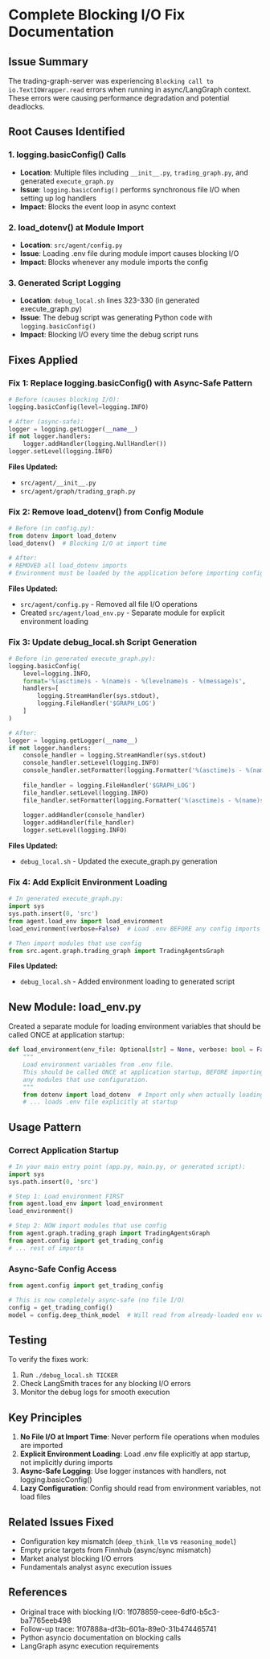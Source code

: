 # Complete Blocking I/O Fix Documentation

## Issue Summary
The trading-graph-server was experiencing `Blocking call to io.TextIOWrapper.read` errors when running in async/LangGraph context. These errors were causing performance degradation and potential deadlocks.

## Root Causes Identified

### 1. **logging.basicConfig() Calls**
- **Location**: Multiple files including `__init__.py`, `trading_graph.py`, and generated `execute_graph.py`
- **Issue**: `logging.basicConfig()` performs synchronous file I/O when setting up log handlers
- **Impact**: Blocks the event loop in async context

### 2. **load_dotenv() at Module Import**
- **Location**: `src/agent/config.py`
- **Issue**: Loading .env file during module import causes blocking I/O
- **Impact**: Blocks whenever any module imports the config

### 3. **Generated Script Logging**
- **Location**: `debug_local.sh` lines 323-330 (in generated execute_graph.py)
- **Issue**: The debug script was generating Python code with `logging.basicConfig()`
- **Impact**: Blocking I/O every time the debug script runs

## Fixes Applied

### Fix 1: Replace logging.basicConfig() with Async-Safe Pattern
```python
# Before (causes blocking I/O):
logging.basicConfig(level=logging.INFO)

# After (async-safe):
logger = logging.getLogger(__name__)
if not logger.handlers:
    logger.addHandler(logging.NullHandler())
logger.setLevel(logging.INFO)
```

**Files Updated:**
- `src/agent/__init__.py`
- `src/agent/graph/trading_graph.py`

### Fix 2: Remove load_dotenv() from Config Module
```python
# Before (in config.py):
from dotenv import load_dotenv
load_dotenv()  # Blocking I/O at import time

# After:
# REMOVED all load_dotenv imports
# Environment must be loaded by the application before importing config
```

**Files Updated:**
- `src/agent/config.py` - Removed all file I/O operations
- Created `src/agent/load_env.py` - Separate module for explicit environment loading

### Fix 3: Update debug_local.sh Script Generation
```python
# Before (in generated execute_graph.py):
logging.basicConfig(
    level=logging.INFO,
    format='%(asctime)s - %(name)s - %(levelname)s - %(message)s',
    handlers=[
        logging.StreamHandler(sys.stdout),
        logging.FileHandler('$GRAPH_LOG')
    ]
)

# After:
logger = logging.getLogger(__name__)
if not logger.handlers:
    console_handler = logging.StreamHandler(sys.stdout)
    console_handler.setLevel(logging.INFO)
    console_handler.setFormatter(logging.Formatter('%(asctime)s - %(name)s - %(levelname)s - %(message)s'))
    
    file_handler = logging.FileHandler('$GRAPH_LOG')
    file_handler.setLevel(logging.INFO)
    file_handler.setFormatter(logging.Formatter('%(asctime)s - %(name)s - %(levelname)s - %(message)s'))
    
    logger.addHandler(console_handler)
    logger.addHandler(file_handler)
    logger.setLevel(logging.INFO)
```

**Files Updated:**
- `debug_local.sh` - Updated the execute_graph.py generation

### Fix 4: Add Explicit Environment Loading
```python
# In generated execute_graph.py:
import sys
sys.path.insert(0, 'src')
from agent.load_env import load_environment
load_environment(verbose=False)  # Load .env BEFORE any config imports

# Then import modules that use config
from src.agent.graph.trading_graph import TradingAgentsGraph
```

**Files Updated:**
- `debug_local.sh` - Added environment loading to generated script

## New Module: load_env.py

Created a separate module for loading environment variables that should be called ONCE at application startup:

```python
def load_environment(env_file: Optional[str] = None, verbose: bool = False) -> bool:
    """
    Load environment variables from .env file.
    This should be called ONCE at application startup, BEFORE importing
    any modules that use configuration.
    """
    from dotenv import load_dotenv  # Import only when actually loading
    # ... loads .env file explicitly at startup
```

## Usage Pattern

### Correct Application Startup
```python
# In your main entry point (app.py, main.py, or generated script):
import sys
sys.path.insert(0, 'src')

# Step 1: Load environment FIRST
from agent.load_env import load_environment
load_environment()

# Step 2: NOW import modules that use config
from agent.graph.trading_graph import TradingAgentsGraph
from agent.config import get_trading_config
# ... rest of imports
```

### Async-Safe Config Access
```python
from agent.config import get_trading_config

# This is now completely async-safe (no file I/O)
config = get_trading_config()
model = config.deep_think_model  # Will read from already-loaded env vars
```

## Testing

To verify the fixes work:
1. Run `./debug_local.sh TICKER`
2. Check LangSmith traces for any blocking I/O errors
3. Monitor the debug logs for smooth execution

## Key Principles

1. **No File I/O at Import Time**: Never perform file operations when modules are imported
2. **Explicit Environment Loading**: Load .env file explicitly at app startup, not implicitly during imports
3. **Async-Safe Logging**: Use logger instances with handlers, not logging.basicConfig()
4. **Lazy Configuration**: Config should read from environment variables, not load files

## Related Issues Fixed

- Configuration key mismatch (`deep_think_llm` vs `reasoning_model`)
- Empty price targets from Finnhub (async/sync mismatch)
- Market analyst blocking I/O errors
- Fundamentals analyst async execution issues

## References

- Original trace with blocking I/O: 1f078859-ceee-6df0-b5c3-ba7765eeb498
- Follow-up trace: 1f07888a-df3b-601a-89e0-31b474465741
- Python asyncio documentation on blocking calls
- LangGraph async execution requirements